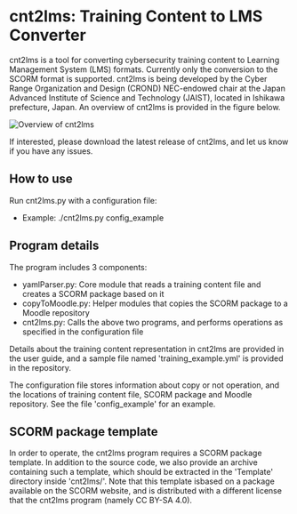 # cnt2lms: Training Content to LMS Converter
cnt2lms is a tool for converting cybersecurity training content to Learning Management System (LMS) formats. Currently only the conversion to the SCORM format is supported. cnt2lms is being developed by the Cyber Range Organization and Design (CROND) NEC-endowed chair at the Japan Advanced Institute of Science and Technology (JAIST), located in Ishikawa prefecture, Japan. An overview of cnt2lms is provided in the figure below.

![Overview of cnt2lms](https://github.com/crond-jaist/cnt2lms/blob/master/cnt2lms_overview.png "Overview of cnt2lms")

If interested, please download the latest release of cnt2lms, and let us know if you have any issues. 

## How to use
Run cnt2lms.py with a configuration file:
* Example: ./cnt2lms.py config_example 

## Program details
The program includes 3 components:
* yamlParser.py: Core module that reads a training content file and creates a SCORM package based on it
* copyToMoodle.py: Helper modules that copies the SCORM package to a Moodle repository
* cnt2lms.py: Calls the above two programs, and performs operations as specified in the configuration file

Details about the training content representation in cnt2lms are provided in the user guide, and a sample file named 'training_example.yml' is provided in the repository.

The configuration file stores information about copy or not operation, and the locations of training content file, SCORM package and Moodle repository. See the file 'config_example' for an example.

## SCORM package template
In order to operate, the cnt2lms program requires a SCORM package template. In addition to the source code, we also provide an archive containing such a template, which should be extracted in the 'Template' directory inside 'cnt2lms/'. Note that this template isbased on a package available on the SCORM website, and is distributed with a different license that the cnt2lms program (namely CC BY-SA 4.0).
